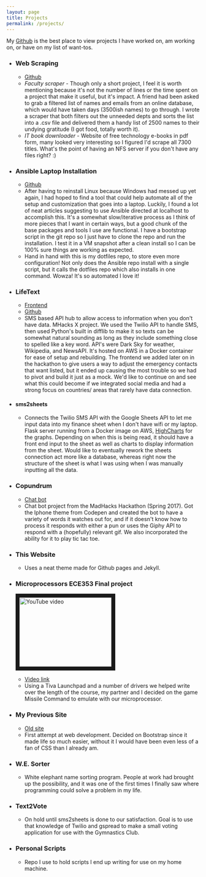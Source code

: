 ```yaml
---
layout: page
title: Projects
permalink: /projects/
---
```


My [Github](https://github.com/I-Dont-Remember) is the best place to view projects I have worked on, am working on, or have on my list of want-tos.


* ### Web Scraping
  * [Github](https://github.com/I-Dont-Remember/web-scraping)
  * *Faculty scraper* - Though only a short project, I feel it is worth mentioning because it's not the number of lines or the time spent on a project that make it useful, but it's impact. A friend had been asked to grab a filtered list of names and emails from an online database, which would have taken days (3500ish names) to go through.  I wrote a scraper that both filters out the unneeded depts and sorts the list into a .csv file and delivered them a handy list of 2500 names to their undying gratitude (I got food, totally worth it).
  * *IT book downloader* - Website of free technology e-books in pdf form, many looked very interesting so I figured I'd scrape all 7300 titles.  What's the point of having an NFS server if you don't have any files right? :) 

* ### Ansible Laptop Installation
  * [Github](https://github.com/I-Dont-Remember/AnsibleLaptophttps://github.com/I-Dont-Remember/AnsibleLaptop)
  * After having to reinstall Linux because Windows had messed up yet again, I had hoped to find a tool that could help automate all of the setup and customization that goes into a laptop.  Luckily, I found a lot of neat articles suggesting to use Ansible directed at localhost to accomplish this.  It's a somewhat slow/iterative process as I think of more pieces that I want in certain ways, but a good chunk of the base packages and tools I use are functional. I have a bootstrap script in the git repo so I just have to clone the repo and run the installation.  I test it in a VM snapshot after a clean install so I can be 100% sure things are working as expected.
  * Hand in hand with this is my dotfiles repo, to store even more configuration!  Not only does the Ansible repo install with a single script, but it calls the dotfiles repo which also installs in one command.  Wowza!  It's so automated I love it!

* ### LifeText
  * [Frontend](www.lifetext.us)
  * [Github](https://github.com/I-Dont-Remember/MHacks2017)
  * SMS based API hub to allow access to information when you don't have data.  MHacks X project.  We used the Twilio API to handle SMS, then used Python's built in difflib to make it so texts can be somewhat natural sounding as long as they include something close to spelled like a key word.  API's were Dark Sky for weather, Wikipedia, and NewsAPI.  It's hosted on AWS in a Docker container for ease of setup and rebuilding.  The frontend we added later on in the hackathon to give users a way to adjust the emergency contacts that want listed, but it ended up causing the most trouble so we had to pivot and build it just as a mock.  We'd like to continue on and see what this could become if we integrated social media and had a strong focus on countries/ areas that rarely have data connection.

* #### sms2sheets
  * Connects the Twilio SMS API with the Google Sheets API to let me input data into my finance sheet when I don't have wifi or my laptop.  Flask server running from a Docker image on AWS, [HighCharts](https://www.highcharts.com/) for the graphs.  Depending on when this is being read, it should have a front end input to the sheet as well as charts to display information from the sheet.  Would like to eventually rework the sheets connection act more like a database, whereas right now the structure of the sheet is what I was using when I was manually inputting all the data.

* ### Copundrum
  * [Chat bot](https://i-dont-remember.github.io/copundrum/)
  * Chat bot project from the MadHacks Hackathon (Spring 2017).  Got the Iphone theme from Codepen and created the bot to have a variety of words it watches out for, and if it doesn't know how to process it responds with either a pun or uses the Giphy API to respond with a (hopefully) relevant gif.  We also incorporated the ability for it to play tic tac toe.

* ### This Website
  * Uses a neat theme made for Github pages and Jekyll.

* ### Microprocessors ECE353 Final project
  <a href='http://www.youtube.com/watch?feature=player_embedded&v=cX48qmks5qg' target='_blank'><img class='center' src='http://img.youtube.com/vi/cX48qmks5qg/0.jpg' alt='YouTube video' width='240' height='180' border='10'/></a>
  * [Video link](https://www.youtube.com/watch?v=cX48qmks5qg)  
  * Using a Tiva Launchpad and a number of drivers we helped write over the length of the course, my partner and I decided on the game Missile Command to emulate with our microprocessor.

* ### My Previous Site
  * [Old site](https://i-dont-remember.github.io/PersonalSite/)
  * First attempt at web development.  Decided on Bootstrap since it made life so much easier, without it I would have been even less of a fan of CSS than I already am.

* ### W.E. Sorter
  * White elephant name sorting program.  People at work had brought up the possibility, and it was one of the first times I finally saw where programming could solve a problem in my life.

* ### Text2Vote
  * On hold until sms2sheets is done to our satisfaction. Goal is to use that knowledge of Twilio and gspread to make a small voting application for use with the Gymnastics Club.

* ### Personal Scripts
  * Repo I use to hold scripts I end up writing for use on my home machine.
